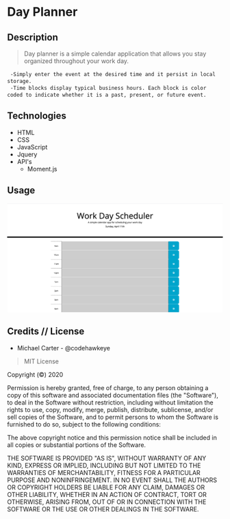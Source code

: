 # Day Planner


## Description 

> Day planner is a simple calendar application that allows you stay organized throughout your work day.  


     -Simply enter the event at the desired time and it persist in local storage.
     -Time blocks display typical business hours. Each block is color coded to indicate whether it is a past, present, or future event.



## Technologies
- HTML
- CSS
- JavaScript
- Jquery
- API's
   - Moment.js
   
 
## Usage 

![](src/images/dayplanner.png)


## Credits // License

- Michael Carter - @codehawkeye


> MIT License

Copyright (©) 2020 

Permission is hereby granted, free of charge, to any person obtaining a copy of this software and associated documentation files (the "Software"), to deal in the Software without restriction, including without limitation the rights to use, copy, modify, merge, publish, distribute, sublicense, and/or sell copies of the Software, and to permit persons to whom the Software is furnished to do so, subject to the following conditions:

The above copyright notice and this permission notice shall be included in all copies or substantial portions of the Software.

THE SOFTWARE IS PROVIDED "AS IS", WITHOUT WARRANTY OF ANY KIND, EXPRESS OR IMPLIED, INCLUDING BUT NOT LIMITED TO THE WARRANTIES OF MERCHANTABILITY, FITNESS FOR A PARTICULAR PURPOSE AND NONINFRINGEMENT. IN NO EVENT SHALL THE AUTHORS OR COPYRIGHT HOLDERS BE LIABLE FOR ANY CLAIM, DAMAGES OR OTHER LIABILITY, WHETHER IN AN ACTION OF CONTRACT, TORT OR OTHERWISE, ARISING FROM, OUT OF OR IN CONNECTION WITH THE SOFTWARE OR THE USE OR OTHER DEALINGS IN THE SOFTWARE.